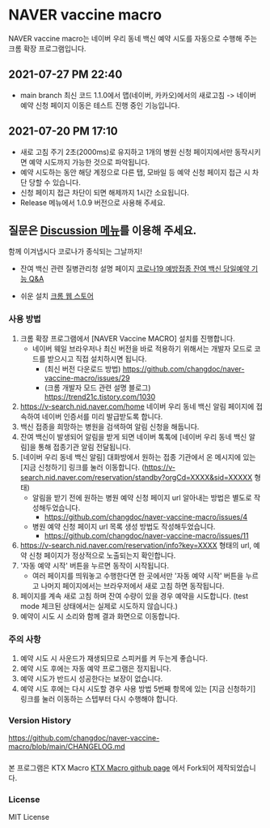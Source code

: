 # NAVER vaccine macro
NAVER vaccine macro는 네이버 우리 동네 백신 예약 시도를 자동으로 수행해 주는 크롬 확장 프로그램입니다.

## 2021-07-27 PM 22:40
- main branch 최신 코드 1.1.0에서 맵(네이버, 카카오)에서의 새로고침 -> 네이버 예약 신청 페이지 이동은 테스트 진행 중인 기능입니다.

## 2021-07-20 PM 17:10 
- 새로 고침 주기 2초(2000ms)로 유지하고 1개의 병원 신청 페이지에서만 동작시키면 예약 시도까지 가능한 것으로 파악됩니다.
- 예약 시도하는 동안 해당 계정으로 다른 탭, 모바일 등 예약 신청 페이지 접근 시 차단 당할 수 있습니다. 
- 신청 페이지 접근 차단이 되면 해제까지 1시간 소요됩니다.
- Release 메뉴에서 1.0.9 버전으로 사용해 주세요.

## 질문은 [Discussion 메뉴](https://github.com/changdoc/naver-vaccine-macro/discussions)를 이용해 주세요.

함께 이겨냅시다 코로나가 종식되는 그날까지!

- 잔여 백신 관련 질병관리청 설명 페이지 [코로나19 예방접종 잔여 백신 당일예약 기능 Q&A](http://kdca.go.kr/gallery.es?mid=a20503010000&bid=0002&act=view&list_no=145144)

- 쉬운 설치 [크롬 웹 스토어](https://chrome.google.com/webstore/detail/naver-vaccine-macro/alfhbmpnlhcpcjjaacapcdnggegicepl?hl=ko)

### 사용 방법
1. 크롬 확장 프로그램에서 [NAVER Vaccine MACRO] 설치를 진행합니다.
   - 네이버 웨일 브라우저나 최신 버전을 바로 적용하기 위해서는 개발자 모드로 코드를 받으시고 직접 설치하시면 됩니다.
      - (최신 버전 다운로드 방법) https://github.com/changdoc/naver-vaccine-macro/issues/29
      - (크롬 개발자 모드 관련 설명 블로그) https://trend21c.tistory.com/1030
1. https://v-search.nid.naver.com/home 네이버 우리 동네 백신 알림 페이지에 접속하여 네이버 인증서를 미리 발급받도록 합니다.
1. 백신 접종을 희망하는 병원을 검색하여 알림 신청을 해둡니다.
1. 잔여 백신이 발생되어 알림을 받게 되면 네이버 톡톡에 [네이버 우리 동네 백신 알림]을 통해 접종기관 알림 전달됩니다. 
1. [네이버 우리 동네 백신 알림] 대화방에서 원하는 접종 기관에서 온 메시지에 있는 [지금 신청하기] 링크를 눌러 이동합니다. (https://v-search.nid.naver.com/reservation/standby?orgCd=XXXX&sid=XXXXX 형태)
   - 알림을 받기 전에 원하는 병원 예약 신청 페이지 url 알아내는 방법은 별도로 작성해두었습니다. 
      - https://github.com/changdoc/naver-vaccine-macro/issues/4
   - 병원 예약 신청 페이지 url 목록 생성 방법도 작성해두었습니다.
      - https://github.com/changdoc/naver-vaccine-macro/issues/11
1. https://v-search.nid.naver.com/reservation/info?key=XXXX 형태의 url, 예약 신청 페이지가 정상적으로 노출되는지 확인합니다.
1. '자동 예약 시작' 버튼을 누르면 동작이 시작됩니다.
   - 여러 페이지를 띄워놓고 수행한다면 한 곳에서만 '자동 예약 시작' 버튼을 누르고 나머지 페이지에서는 브라우저에서 새로 고침 하면 동작됩니다.
1. 페이지를 계속 새로 고침 하며 잔여 수량이 있을 경우 예약을 시도합니다. (test mode 체크된 상태에서는 실제로 시도하지 않습니다.)
1. 예약이 시도 시 소리와 함께 결과 화면으로 이동합니다.

### 주의 사항
1. 예약 시도 시 사운드가 재생되므로 스피커를 켜 두는게 좋습니다.
1. 예약 시도 후에는 자동 예약 프로그램은 정지됩니다.
1. 예약 시도가 반드시 성공한다는 보장이 없습니다.
1. 예약 시도 후에는 다시 시도할 경우 사용 방법 5번째 항목에 있는 [지금 신청하기] 링크를 눌러 이동하는 스텝부터 다시 수행해야 합니다.

### Version History
https://github.com/changdoc/naver-vaccine-macro/blob/main/CHANGELOG.md

### 
본 프로그램은 KTX Macro
[KTX Macro github page](https://github.com/youngjin-k/ktx-macro) 
에서 Fork되어 제작되었습니다.

### License
MIT License
